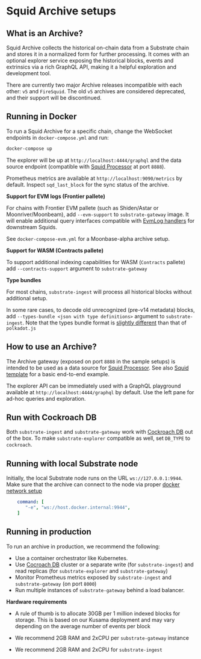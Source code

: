 # Squid Archive setups

## What is an Archive?

Squid Archive collects the historical on-chain data from a Substrate chain and stores it in a normalized form for further processing.
It comes with an optional explorer service exposing the historical blocks, events and extrinsics via a rich GraphQL API, making it a helpful exploration and development tool. 


There are currently two major Archive releases incompatible with each other: `v5` and `FireSquid`. The old `v5` archives are considered deprecated, and their support will be discontinued. 

## Running in Docker

To run a Squid Archive for a specific chain, change the WebSocket endpoints in `docker-compose.yml` and run:

```sh
docker-compose up
```

The explorer will be up at `http://localhost:4444/graphql` and the data source endpoint (compatible with [Squid Processor](https://github.com/subsquid/squid-template) at port `8888`).

Prometheus metrics are available at `http://localhost:9090/metrics` by default. Inspect `sqd_last_block` for the sync status of the archive. 


**Support for EVM logs (Frontier pallete)**

For chains with Frontier EVM pallete (such as Shiden/Astar or Moonriver/Moonbeam), add `--evm-support` to `substrate-gateway` image. It will enable additional query interfaces compatible with [EvmLog handlers](https://github.com/subsquid/squid-evm-template) for downstream Squids.

See `docker-compose-evm.yml` for a Moonbase-alpha archive setup.

**Support for WASM (Contracts pallete)**

To support additional indexing capabilities for WASM (`Contracts` pallete) add `--contracts-support` argument to `substrate-gateway`

**Type bundles**

For most chains, `substrate-ingest` will process all historical blocks without additional setup.  

In some rare cases, to decode old unrecognized (pre-v14 metadata) blocks, add `--types-bundle <json with type definitions>` argument to `substrate-ingest`. Note that the types bundle format is [slightly different](https://github.com/subsquid/squid/tree/master/substrate-metadata/src/old/definitions) than that of `polkadot.js`

## How to use an Archive?

The Archive gateway (exposed on port `8888` in the sample setups) is intended to be used as a data source for [Squid Processor](https://github.com/subsquid/squid/tree/master/substrate-processor). See also [Squid template](https://github.com/subsquid/squid-template) for a basic end-to-end example.

The explorer API can be immediately used with a GraphQL playground available at `http://localhost:4444/graphql` by default. Use the left pane for ad-hoc queries and exploration. 

## Run with Cockroach DB

Both `substrate-ingest` and `substrate-gateway` work with [Cockroach DB](https://www.cockroachlabs.com/docs/) out of the box. To make  `substrate-explorer` compatible as well, set `DB_TYPE` to `cockroach`. 

## Running with local Substrate node

Initially, the local Substrate node runs on the URL `ws://127.0.0.1:9944`.
Make sure that the archive can connect to the node via proper [docker network setup](https://stackoverflow.com/questions/24319662/from-inside-of-a-docker-container-how-do-i-connect-to-the-localhost-of-the-mach)

```yml
    command: [
       "-e", "ws://host.docker.internal:9944",
    ]
 ```

## Running in production

To run an archive in production, we recommend the following:

- Use a container orchestrator like Kubernetes. 
- Use [Cocroach DB](https://www.cockroachlabs.com/docs/cockroachcloud/quickstart) cluster or a separate write (for `substrate-ingest`) and read replicas (for `substrate-explorer` and `substrate-gateway`)
- Monitor Prometheus metrics exposed by `substrate-ingest` and `substrate-gateway` (on port `8000`)
- Run multiple instances of `substrate-gateway` behind a load balancer. 

**Hardware requirements**

- A rule of thumb is to allocate 30GB per 1 million indexed blocks for storage. This is based on our Kusama deployment and may vary depending on the average number of events per block

- We recommend 2GB RAM and 2xCPU per `substrate-gateway` instance
- We recommend 2GB RAM and 2xCPU for `substrate-ingest`
